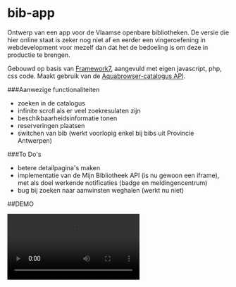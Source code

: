 # bib-app

Ontwerp van een app voor de Vlaamse openbare bibliotheken. De versie die hier online staat is zeker nog niet af en eerder een vingeroefening in webdevelopment voor mezelf dan dat het de bedoeling is om deze in productie te brengen.

Gebouwd op basis van [Framework7](https://github.com/nolimits4web/Framework7), aangevuld met eigen javascript, php, css code. Maakt gebruik van de [Aquabrowser-catalogus API](http://www.cultuurconnect.be/diensten/bibliotheekportalen/api).

###Aanwezige functionaliteiten
* zoeken in de catalogus
* infinite scroll als er veel zoekresulaten zijn
* beschikbaarheidsinformatie tonen
* reserveringen plaatsen
* switchen van bib (werkt voorlopig enkel bij bibs uit Provincie Antwerpen)

###To Do's
* betere detailpagina's maken
* implementatie van de Mijn Bibliotheek API (is nu gewoon een iframe), met als doel werkende notificaties (badge en meldingencentrum)
* bug bij zoeken naar aanwinsten weghalen (werkt nu niet)

##DEMO

![Demofilmpje van de app](https://github.com/kdw2060/bib-app/screenshots/demo_bib-app.webm)
